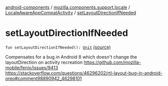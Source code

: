 [android-components](../../index.md) / [mozilla.components.support.locale](../index.md) / [LocaleAwareAppCompatActivity](index.md) / [setLayoutDirectionIfNeeded](./set-layout-direction-if-needed.md)

# setLayoutDirectionIfNeeded

`fun setLayoutDirectionIfNeeded(): `[`Unit`](https://kotlinlang.org/api/latest/jvm/stdlib/kotlin/-unit/index.html) [(source)](https://github.com/mozilla-mobile/android-components/blob/master/components/support/locale/src/main/java/mozilla/components/support/locale/LocaleAwareAppCompatActivity.kt#L33)

Compensates for a bug in Android 8 which doesn't change the layoutDirection on activity recreation
https://github.com/mozilla-mobile/fenix/issues/9413
https://stackoverflow.com/questions/46296202/rtl-layout-bug-in-android-oreo#comment98890942_46298101

